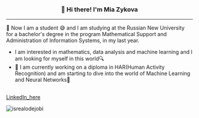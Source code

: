 <!-- Heading -->
<h3 align="center">👋  Hi there! I'm Mia Zykova</h3>

<!-- Profile Views -->

 <!-- About section -->

---
🌱 Now I am a student 😅 and I am studying at the Russian New University for a bachelor's degree in the program Mathematical Support and Administration of Information Systems, in my last year.

- I am interested in mathematics, data analysis and machine learning and I am looking for myself in this world🔍
- 🔭 I am currently working on a diploma in HAR(Human Activity Recognition) and am starting to dive into the world of Machine Learning and Neural Networks📖






<!-- Conecct section -->

<h2></h3>
    <p>
        <a href="https://www.linkedin.com/in/miazyw/">LinkedIn_here</a> 
   </p>

 <!-- Conecct section: END -->
 


<p align="left"> <img src="https://komarev.com/ghpvc/?username=miazyw&label=Profile%20views&color=0e75b6&style=flat" alt="isrealodejobi" />
</p>

<!-- THE END -->
